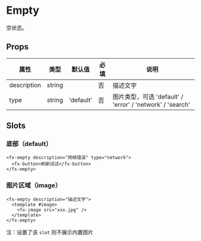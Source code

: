 # Empty

空状态。

## Props

| 属性        | 类型   | 默认值    | 必填 | 说明                                                      |
| ----------- | ------ | --------- | ---- | --------------------------------------------------------- |
| description | string |           | 否   | 描述文字                                                  |
| type        | string | 'default' | 否   | 图片类型，可选 'default' / 'error' / 'network' / 'search' |

## Slots

### 底部（default）

```
<fx-empty description="网络错误" type="network">
  <fx-button>刷新试试</fx-button>
</fx-empty>
```

### 图片区域（image）

```
<fx-empty description="描述文字">
  <template #image>
    <fx-image src="xxx.jpg" />
  </template>
</fx-empty>
```

注：设置了该 `slot` 则不展示内置图片
